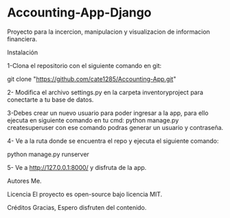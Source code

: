 # Accounting-App-Django
Proyecto para la incercion, manipulacion y visualizacion de informacion financiera. 

Instalación

1-Clona el repositorio  con el siguiente comando en git:

git clone "https://github.com/cate1285/Accounting-App.git"

2- Modifica el archivo settings.py en la carpeta inventoryproject para conectarte a tu base de datos. 

3-Debes crear un nuevo usuario para poder ingresar a la app, para ello ejecuta en siguiente comando en tu cmd:
python manage.py createsuperuser
con ese comando podras generar un usuario y contraseña.

4- Ve a la ruta donde se encuentra el repo y ejecuta el siguiente comando:

python manage.py runserver

5- Ve a http://127.0.0.1:8000/ y disfruta de la app.



Autores
Me. 

Licencia
El proyecto es open-source bajo licencia MIT.

Créditos
Gracias, Espero disfruten del contenido.
